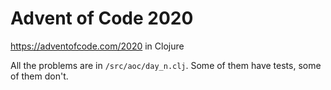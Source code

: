 # Advent of Code 2020

https://adventofcode.com/2020 in Clojure

All the problems are in `/src/aoc/day_n.clj`.  Some of them have tests, some of
them don't.
